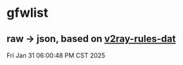 # gfwlist
## raw -> json, based on [v2ray-rules-dat](https://github.com/Loyalsoldier/v2ray-rules-dat)
Fri Jan 31 06:00:48 PM CST 2025

